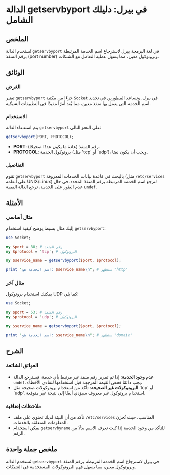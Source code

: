 <!--
Meta Description: # الدالة getservbyport في بيرل: دليلك الشامل ## الملخص تُستخدم الدالة `getservbyport` في لغة البرمجة بيرل لاسترجاع اسم الخدمة المرتبطة برقم المنفذ (po...
Meta Keywords: getservbyport, الخدمة, port, الدالة, اسم
-->

# الدالة getservbyport في بيرل: دليلك الشامل

## الملخص
تُستخدم الدالة `getservbyport` في لغة البرمجة بيرل لاسترجاع اسم الخدمة المرتبطة برقم المنفذ (port number) وبروتوكول معين، مما يسهل عملية التعامل مع الشبكات.

## الوثائق
### الغرض
تعتبر `getservbyport` جزءًا من مكتبة `Socket` في بيرل، وتساعد المطورين في تحديد اسم الخدمة التي يعمل بها منفذ معين، مما يُعد أمرًا مفيدًا في التطبيقات الشبكية.

### الاستخدام
يتم استدعاء الدالة `getservbyport` على النحو التالي:

```perl
getservbyport(PORT, PROTOCOL);
```

- **PORT**: رقم المنفذ (عادة ما يكون عددًا صحيحًا).
- **PROTOCOL**: بروتوكول الخدمة (مثل 'tcp' أو 'udp')، ويجب أن يكون نصًا.

### التفاصيل
تقوم `getservbyport` بالبحث في قاعدة بيانات الخدمات المعروفة (مثل `/etc/services` على أنظمة UNIX/Linux) لترجع اسم الخدمة المرتبطة برقم المنفذ المحدد. في حال عدم العثور على الخدمة، ترجع الدالة القيمة `undef`.

## الأمثلة
### مثال أساسي
إليك مثال بسيط يوضح كيفية استخدام `getservbyport`:

```perl
use Socket;

my $port = 80; # رقم المنفذ
my $protocol = 'tcp'; # البروتوكول

my $service_name = getservbyport($port, $protocol);

print "اسم الخدمة هو: $service_name\n"; # ستظهر "http"
```

### مثال آخر
يمكنك استخدام بروتوكول UDP كما يلي:

```perl
use Socket;

my $port = 53; # رقم المنفذ
my $protocol = 'udp'; # البروتوكول

my $service_name = getservbyport($port, $protocol);

print "اسم الخدمة هو: $service_name\n"; # ستظهر "domain"
```

## الشرح
### العوائق الشائعة
- **عدم وجود الخدمة**: إذا تم تمرير رقم منفذ غير مرتبط بأي خدمة، فسترجع الدالة `undef`. يجب دائمًا فحص القيمة المرجعة قبل استخدامها لتفادي الأخطاء.
- **البروتوكولات غير الصحيحة**: تأكد من استخدام بروتوكولات صحيحة مثل 'tcp' أو 'udp'. استخدام بروتوكول غير معروف سيؤدي أيضًا إلى نتيجة غير متوقعة.

### ملاحظات إضافية
- تأكد من أن البيئة لديك تحتوي على ملف `/etc/services` المناسب، حيث تُخزن المعلومات المتعلقة بالخدمات.
- يمكن استخدام `getservbyname` للتأكد من وجود الخدمة إذا كنت تعرف الاسم بدلًا من الرقم.

## ملخص جملة واحدة
تُستخدم الدالة `getservbyport` في بيرل لاسترجاع اسم الخدمة المرتبطة برقم المنفذ وبروتوكول معين، مما يسهل فهم البروتوكولات المستخدمة في الشبكات.
